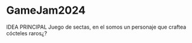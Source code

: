 # GameJam2024

IDEA PRINCIPAL
Juego de sectas, en el somos un personaje que craftea cócteles raros¿?
